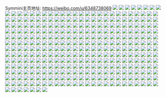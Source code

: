 Symmini主页地址: https://weibo.com/u/6348738069 
![](https://wx4.sinaimg.cn/mw2000/006VEEN7gy1h95xzyi9p4j30u0140gus.jpg) 
![](https://wx4.sinaimg.cn/mw2000/006VEEN7gy1h95xzxzqooj30u0140tj3.jpg) 
![](https://wx4.sinaimg.cn/mw2000/006VEEN7gy1h95xzzlr7nj30u0140tib.jpg) 
![](https://wx4.sinaimg.cn/mw2000/006VEEN7gy1h95y006p7zj30u01404cb.jpg) 
![](https://wx4.sinaimg.cn/mw2000/006VEEN7gy1h95xzwq178j30u0140agn.jpg) 
![](https://wx4.sinaimg.cn/mw2000/006VEEN7gy1h95y0ce3o4j30u014ln7s.jpg) 
![](https://wx4.sinaimg.cn/mw2000/006VEEN7gy1h92e5duqjzj30u0141dne.jpg) 
![](https://wx4.sinaimg.cn/mw2000/006VEEN7gy1h92e5dcwpwj30u014bk21.jpg) 
![](https://wx4.sinaimg.cn/mw2000/006VEEN7gy1h92e5emu6qj30u0140wp3.jpg) 
![](https://wx4.sinaimg.cn/mw2000/006VEEN7gy1h92e5f6t7uj30u0140dnl.jpg) 
![](https://wx4.sinaimg.cn/mw2000/006VEEN7gy1h92e5fs655j30u0140wmy.jpg) 
![](https://wx4.sinaimg.cn/mw2000/006VEEN7gy1h92e5gg5poj30u0140n48.jpg) 
![](https://wx4.sinaimg.cn/mw2000/006VEEN7gy1h92e5h0etqj30u0140n69.jpg) 
![](https://wx4.sinaimg.cn/mw2000/006VEEN7gy1h92e5i2fisj30qw12w79f.jpg) 
![](https://wx4.sinaimg.cn/mw2000/006VEEN7gy1h8obcoiiv6j30u01syjwx.jpg) 
![](https://wx4.sinaimg.cn/mw2000/006VEEN7gy1h8n777raixj30u01sygr8.jpg) 
![](https://wx4.sinaimg.cn/mw2000/006VEEN7gy1h8gk69rzogj30u01400yo.jpg) 
![](https://wx4.sinaimg.cn/mw2000/006VEEN7gy1h8gk6ibvr7j30u014045m.jpg) 
![](https://wx4.sinaimg.cn/mw2000/006VEEN7gy1h8gk6e8i3aj30u0140n3t.jpg) 
![](https://wx4.sinaimg.cn/mw2000/006VEEN7gy1h8gk6c97rsj30u0140dn5.jpg) 
![](https://wx4.sinaimg.cn/mw2000/006VEEN7gy1h8gk6fr9vwj30u013z0yf.jpg) 
![](https://wx4.sinaimg.cn/mw2000/006VEEN7gy1h8gk6magbgj30u0141qab.jpg) 
![](https://wx4.sinaimg.cn/mw2000/006VEEN7gy1h8gk7j3sqkj30u0140ah0.jpg) 
![](https://wx4.sinaimg.cn/mw2000/006VEEN7gy1h8gk6kg5ouj30u0140n4b.jpg) 
![](https://wx4.sinaimg.cn/mw2000/006VEEN7gy1h8bkxpmbruj30u0140h01.jpg) 
![](https://wx4.sinaimg.cn/mw2000/006VEEN7gy1h8bkxr4bl7j30u0140qgv.jpg) 
![](https://wx4.sinaimg.cn/mw2000/006VEEN7gy1h8bkxqbvc4j30u0140k4a.jpg) 
![](https://wx4.sinaimg.cn/mw2000/006VEEN7gy1h8bkxvi6icj30u0140gvw.jpg) 
![](https://wx4.sinaimg.cn/mw2000/006VEEN7gy1h8bkxw6uzlj30u0141aju.jpg) 
![](https://wx4.sinaimg.cn/mw2000/006VEEN7gy1h8bkxxeb14j30u0140k10.jpg) 
![](https://wx4.sinaimg.cn/mw2000/006VEEN7gy1h8bkxu28gzj30u014047h.jpg) 
![](https://wx4.sinaimg.cn/mw2000/006VEEN7gy1h8bkxyhszoj30u014011y.jpg) 
![](https://wx4.sinaimg.cn/mw2000/006VEEN7gy1h8bkxurpdyj30u0140dom.jpg) 
![](https://wx4.sinaimg.cn/mw2000/006VEEN7gy1h8bkxrxri2j30u0140qfr.jpg) 
![](https://wx4.sinaimg.cn/mw2000/006VEEN7gy1h8bkxtb60hj30u0140gvi.jpg) 
![](https://wx4.sinaimg.cn/mw2000/006VEEN7gy1h8bkxsnvr4j30u0140n9j.jpg) 
![](https://wx4.sinaimg.cn/mw2000/006VEEN7gy1h7xtr1h7t2j30wi0t5482.jpg) 
![](https://wx4.sinaimg.cn/mw2000/006VEEN7gy1h7xtrndyyxj30u01d5dpm.jpg) 
![](https://wx4.sinaimg.cn/mw2000/006VEEN7gy1h7xtr363hnj30u01dqn7c.jpg) 
![](https://wx4.sinaimg.cn/mw2000/006VEEN7gy1h7s1gk0cmzj30u01syn2n.jpg) 
![](https://wx4.sinaimg.cn/mw2000/006VEEN7gy1h7s1pqxcblj30u01sygrg.jpg) 
![](https://wx4.sinaimg.cn/mw2000/006VEEN7gy1h7hny3yz5fj30u0140gqm.jpg) 
![](https://wx4.sinaimg.cn/mw2000/006VEEN7gy1h7hnyhqbh7j30u01407du.jpg) 
![](https://wx4.sinaimg.cn/mw2000/006VEEN7gy1h7hnz7vp8yj30u0140dp3.jpg) 
![](https://wx4.sinaimg.cn/mw2000/006VEEN7gy1h7hny83q4nj31400u0wm9.jpg) 
![](https://wx4.sinaimg.cn/mw2000/006VEEN7gy1h7ho0n12zij30u014011h.jpg) 
![](https://wx4.sinaimg.cn/mw2000/006VEEN7gy1h71tmmczdkj30u00u0tdt.jpg) 
![](https://wx4.sinaimg.cn/mw2000/006VEEN7gy1h71tmo9t9sj31400u0dmb.jpg) 
![](https://wx4.sinaimg.cn/mw2000/006VEEN7gy1h71tmngnxuj31410u0n4k.jpg) 
![](https://wx4.sinaimg.cn/mw2000/006VEEN7gy1h71tmpk6l6j30u0140dh6.jpg) 
![](https://wx4.sinaimg.cn/mw2000/006VEEN7gy1h71tmovjidj30u00wdgq5.jpg) 
![](https://wx4.sinaimg.cn/mw2000/006VEEN7gy1h71tmq7t9pj30u0140q4i.jpg) 
![](https://wx4.sinaimg.cn/mw2000/006VEEN7gy1h71tf645pzj30u01sy45i.jpg) 
![](https://wx4.sinaimg.cn/mw2000/006VEEN7gy1h5r89lu6nrj30u01syq96.jpg) 
![](https://wx4.sinaimg.cn/mw2000/006VEEN7gy1h3qo9289f2j33402c0npe.jpg) 
![](https://wx4.sinaimg.cn/mw2000/006VEEN7gy1h3qoaha12yj30wi11wth5.jpg) 
![](https://wx4.sinaimg.cn/mw2000/006VEEN7gy1h326reelarj30u0140465.jpg) 
![](https://wx4.sinaimg.cn/mw2000/006VEEN7gy1h326re0kw7j30u0140tfq.jpg) 
![](https://wx4.sinaimg.cn/mw2000/006VEEN7gy1h326res6o7j30u0140grt.jpg) 
![](https://wx4.sinaimg.cn/mw2000/006VEEN7gy1h326rf8ledj30u0140gs7.jpg) 
![](https://wx4.sinaimg.cn/mw2000/006VEEN7gy1h2w8p4dfugj30mi0u079i.jpg) 
![](https://wx4.sinaimg.cn/mw2000/006VEEN7gy1h2w8pbckjsj30u0140gt9.jpg) 
![](https://wx4.sinaimg.cn/mw2000/006VEEN7gy1h2w8pbpr8hj30ir0tygpb.jpg) 
![](https://wx4.sinaimg.cn/mw2000/006VEEN7gy1h2w8qvka0ij30h90oq40h.jpg) 
![](https://wx4.sinaimg.cn/mw2000/006VEEN7gy1h2w8qwex86j30u01hck42.jpg) 
![](https://wx4.sinaimg.cn/mw2000/006VEEN7gy1h2rf47zlxrj30u01jon2h.jpg) 
![](https://wx4.sinaimg.cn/mw2000/006VEEN7gy1h2rf48jhhtj30u01ka10x.jpg) 
![](https://wx4.sinaimg.cn/mw2000/006VEEN7gy1h2fyws55wbj30u0190aew.jpg) 
![](https://wx4.sinaimg.cn/mw2000/006VEEN7gy1h2fywxaswyj30u0190wly.jpg) 
![](https://wx4.sinaimg.cn/mw2000/006VEEN7gy1h2fyww4kxcj30u0190jxj.jpg) 
![](https://wx4.sinaimg.cn/mw2000/006VEEN7gy1h2fywvo1kdj30u0190gr7.jpg) 
![](https://wx4.sinaimg.cn/mw2000/006VEEN7gy1h2fywulvysj30u0190n4r.jpg) 
![](https://wx4.sinaimg.cn/mw2000/006VEEN7gy1h2fywv7835j30u0190afz.jpg) 
![](https://wx4.sinaimg.cn/mw2000/006VEEN7gy1h2fywqudsej30u019043j.jpg) 
![](https://wx4.sinaimg.cn/mw2000/006VEEN7gy1h2fywtougmj30u0190n2l.jpg) 
![](https://wx4.sinaimg.cn/mw2000/006VEEN7gy1h2fywsm03yj30u0190n2v.jpg) 
![](https://wx4.sinaimg.cn/mw2000/006VEEN7gy1h2fywr8k5oj30u0190n1o.jpg) 
![](https://wx4.sinaimg.cn/mw2000/006VEEN7gy1h2fywwtr3nj30u0190n5r.jpg) 
![](https://wx4.sinaimg.cn/mw2000/006VEEN7gy1h2fywrns7dj30u0190tdz.jpg) 
![](https://wx4.sinaimg.cn/mw2000/006VEEN7gy1h2e43c5edvj30u01m0wko.jpg) 
![](https://wx4.sinaimg.cn/mw2000/006VEEN7gy1h295cx8y3jj31o0280npd.jpg) 
![](https://wx4.sinaimg.cn/mw2000/006VEEN7gy1h295cu0hegj31o0280u0x.jpg) 
![](https://wx4.sinaimg.cn/mw2000/006VEEN7gy1h295d8krs7j31k92307wh.jpg) 
![](https://wx4.sinaimg.cn/mw2000/006VEEN7gy1h295d1y62zj31o0280u0x.jpg) 
![](https://wx4.sinaimg.cn/mw2000/006VEEN7gy1h295d3mrqtj31dn1un4qp.jpg) 
![](https://wx4.sinaimg.cn/mw2000/006VEEN7gy1h295d795xtj31o0280x6p.jpg) 
![](https://wx4.sinaimg.cn/mw2000/006VEEN7gy1h26zgbhx41j30u0140n42.jpg) 
![](https://wx4.sinaimg.cn/mw2000/006VEEN7gy1h26zgc5cu7j30u01407ba.jpg) 
![](https://wx4.sinaimg.cn/mw2000/006VEEN7gy1h26zga1bttj30u01437an.jpg) 
![](https://wx4.sinaimg.cn/mw2000/006VEEN7gy1h26zgasubjj30u01407bk.jpg) 
![](https://wx4.sinaimg.cn/mw2000/006VEEN7gy1h1xj539qmwj30u00ueq6g.jpg) 
![](https://wx4.sinaimg.cn/mw2000/006VEEN7gy1h1hlequlbaj30u0140wr8.jpg) 
![](https://wx4.sinaimg.cn/mw2000/006VEEN7gy1h16567k5o1j31400u0wm9.jpg) 
![](https://wx4.sinaimg.cn/mw2000/006VEEN7gy1h165692721j31400u0ahu.jpg) 
![](https://wx4.sinaimg.cn/mw2000/006VEEN7gy1h16569ha9wj31400u0116.jpg) 
![](https://wx4.sinaimg.cn/mw2000/006VEEN7gy1h16569y3aaj31400u0thz.jpg) 
![](https://wx4.sinaimg.cn/mw2000/006VEEN7gy1h0ua2bwtfej30u0140tg5.jpg) 
![](https://wx4.sinaimg.cn/mw2000/006VEEN7gy1h0ua2cctnxj30u0140ahs.jpg) 
![](https://wx4.sinaimg.cn/mw2000/006VEEN7gy1h0ua2ctu0sj30u0140gsz.jpg) 
![](https://wx4.sinaimg.cn/mw2000/006VEEN7gy1h0ua2dtsucj30w50u0af8.jpg) 
![](https://wx4.sinaimg.cn/mw2000/006VEEN7gy1h0ua2dc30yj30u0140jyf.jpg) 
![](https://wx4.sinaimg.cn/mw2000/006VEEN7gy1h0ua2ekzecj30wh0u079e.jpg) 
![](https://wx4.sinaimg.cn/mw2000/006VEEN7gy1h0te0m7xpaj30u0140n63.jpg) 
![](https://wx4.sinaimg.cn/mw2000/006VEEN7gy1h0te0mn8drj30u0140q9u.jpg) 
![](https://wx4.sinaimg.cn/mw2000/006VEEN7gy1h0te0ngpzwj30u014l0zi.jpg) 
![](https://wx4.sinaimg.cn/mw2000/006VEEN7gy1h0te0le88fj30u0140n5x.jpg) 
![](https://wx4.sinaimg.cn/mw2000/006VEEN7gy1h0g9q0aobtj30u0140jy6.jpg) 
![](https://wx4.sinaimg.cn/mw2000/006VEEN7gy1h0g9q1an93j30u0140jy6.jpg) 
![](https://wx4.sinaimg.cn/mw2000/006VEEN7gy1h0g9q0u12fj30u0140tfv.jpg) 
![](https://wx4.sinaimg.cn/mw2000/006VEEN7gy1h0g9q1tnhlj30u0140n4c.jpg) 
![](https://wx4.sinaimg.cn/mw2000/006VEEN7gy1h08e0cc74dj31400u07fv.jpg) 
![](https://wx4.sinaimg.cn/mw2000/006VEEN7gy1h08e0cv2xmj30oy10h113.jpg) 
![](https://wx4.sinaimg.cn/mw2000/006VEEN7gy1h06bficj28j30u0140gu1.jpg) 
![](https://wx4.sinaimg.cn/mw2000/006VEEN7gy1h06bfk13ttj30u014046m.jpg) 
![](https://wx4.sinaimg.cn/mw2000/006VEEN7gy1h06bfj7q53j30u0140wn3.jpg) 
![](https://wx4.sinaimg.cn/mw2000/006VEEN7gy1h06bflgnadj30u018212c.jpg) 
![](https://wx4.sinaimg.cn/mw2000/006VEEN7gy1h06bfkuk4mj30z30u0gtn.jpg) 
![](https://wx4.sinaimg.cn/mw2000/006VEEN7gy1h06dmj7uh3j30u019x7de.jpg) 
![](https://wx4.sinaimg.cn/mw2000/006VEEN7gy1gzshrucy6tj30u0120qb8.jpg) 
![](https://wx4.sinaimg.cn/mw2000/006VEEN7gy1gzshrpaovij30u014tn6y.jpg) 
![](https://wx4.sinaimg.cn/mw2000/006VEEN7gy1gzshrosb2hj30u014jk0s.jpg) 
![](https://wx4.sinaimg.cn/mw2000/006VEEN7gy1gzshrpwwnuj30u0154dqf.jpg) 
![](https://wx4.sinaimg.cn/mw2000/006VEEN7gy1gzshrrpkb5j30u013awpi.jpg) 
![](https://wx4.sinaimg.cn/mw2000/006VEEN7gy1gzshrs7wokj30u0144dq3.jpg) 
![](https://wx4.sinaimg.cn/mw2000/006VEEN7gy1gzshrtv4rrj30u011m7cm.jpg) 
![](https://wx4.sinaimg.cn/mw2000/006VEEN7gy1gzshrut9nxj30u0109n4p.jpg) 
![](https://wx4.sinaimg.cn/mw2000/006VEEN7gy1gzshrw88uwj30u012b47h.jpg) 
![](https://wx4.sinaimg.cn/mw2000/006VEEN7gy1gzshrx647tj30u010c47m.jpg) 
![](https://wx4.sinaimg.cn/mw2000/006VEEN7gy1gzshryc07uj30u014047f.jpg) 
![](https://wx4.sinaimg.cn/mw2000/006VEEN7gy1gzshrxrxytj30u00xwtgh.jpg) 
![](https://wx4.sinaimg.cn/mw2000/006VEEN7gy1gzshc2tuwwj30u014010g.jpg) 
![](https://wx4.sinaimg.cn/mw2000/006VEEN7gy1gzshbzcr0kj30u0140gu9.jpg) 
![](https://wx4.sinaimg.cn/mw2000/006VEEN7gy1gzshc1pewtj30u0140qbs.jpg) 
![](https://wx4.sinaimg.cn/mw2000/006VEEN7gy1gzshbyr5lfj30u0154gu7.jpg) 
![](https://wx4.sinaimg.cn/mw2000/006VEEN7gy1gzshbztabjj30u0140wkd.jpg) 
![](https://wx4.sinaimg.cn/mw2000/006VEEN7gy1gzshbxu72sj30u016rqca.jpg) 
![](https://wx4.sinaimg.cn/mw2000/006VEEN7gy1gzshc16tl4j30u0179gu8.jpg) 
![](https://wx4.sinaimg.cn/mw2000/006VEEN7gy1gzshbwtnksj30u014bdqa.jpg) 
![](https://wx4.sinaimg.cn/mw2000/006VEEN7gy1gzshc50hqoj314z0slgy1.jpg) 
![](https://wx4.sinaimg.cn/mw2000/006VEEN7gy1gzshc6fwtej30u010nk1t.jpg) 
![](https://wx4.sinaimg.cn/mw2000/006VEEN7gy1gzshc5nablj30u0140n8l.jpg) 
![](https://wx4.sinaimg.cn/mw2000/006VEEN7gy1gzshc76g82j30u014wn84.jpg) 
![](https://wx4.sinaimg.cn/mw2000/006VEEN7gy1gzshc8cwy6j30u0140qbh.jpg) 
![](https://wx4.sinaimg.cn/mw2000/006VEEN7gy1gzshc7twt6j30u0140thp.jpg) 
![](https://wx4.sinaimg.cn/mw2000/006VEEN7gy1gzshc8ylf5j30u0140dnx.jpg) 
![](https://wx4.sinaimg.cn/mw2000/006VEEN7gy1gzs8y5og8dj30u0140125.jpg) 
![](https://wx4.sinaimg.cn/mw2000/006VEEN7gy1gzs8y61hedj30u0140tip.jpg) 
![](https://wx4.sinaimg.cn/mw2000/006VEEN7gy1gzs8y6ilx6j30u0140thl.jpg) 
![](https://wx4.sinaimg.cn/mw2000/006VEEN7gy1gzs8y6wbjyj30u019fwmp.jpg) 
![](https://wx4.sinaimg.cn/mw2000/006VEEN7gy1gzs8y84lxnj30u0140ai9.jpg) 
![](https://wx4.sinaimg.cn/mw2000/006VEEN7gy1gzs8y8kzihj30u01a6ai9.jpg) 
![](https://wx4.sinaimg.cn/mw2000/006VEEN7gy1gzs8y980l6j30u03c0dxx.jpg) 
![](https://wx4.sinaimg.cn/mw2000/006VEEN7gy1gzs8y9x7zvj30u0380e7r.jpg) 
![](https://wx4.sinaimg.cn/mw2000/006VEEN7gy1gzs8y57lnzj30u03es4qp.jpg) 
![](https://wx4.sinaimg.cn/mw2000/006VEEN7gy1gzmju6kf0tj30u0110dn3.jpg) 
![](https://wx4.sinaimg.cn/mw2000/006VEEN7gy1gzmju70u8wj30u00vxjy4.jpg) 
![](https://wx4.sinaimg.cn/mw2000/006VEEN7gy1gz9mpbb6prj30ts15q45f.jpg) 
![](https://wx4.sinaimg.cn/mw2000/006VEEN7gy1gyp1blk035j31o0280b29.jpg) 
![](https://wx4.sinaimg.cn/mw2000/006VEEN7gy1gyp1bk4qe6j31nz27ee81.jpg) 
![](https://wx4.sinaimg.cn/mw2000/006VEEN7gy1gykebsaxfmj30o81240xq.jpg) 
![](https://wx4.sinaimg.cn/mw2000/006VEEN7gy1gykec2352kj30ts15qgsm.jpg) 
![](https://wx4.sinaimg.cn/mw2000/006VEEN7gy1gykebn073cj30py10mwja.jpg) 
![](https://wx4.sinaimg.cn/mw2000/006VEEN7gy1gykecfozqpj30pg13jq7u.jpg) 
![](https://wx4.sinaimg.cn/mw2000/006VEEN7gy1gykedlodkoj319c1w0b0q.jpg) 
![](https://wx4.sinaimg.cn/mw2000/006VEEN7gy1gykedocm42j30vc15s10v.jpg) 
![](https://wx4.sinaimg.cn/mw2000/006VEEN7gy1gykedp7ca6j30si1217bw.jpg) 
![](https://wx4.sinaimg.cn/mw2000/006VEEN7gy1gykedrcwvjj30q615mwnq.jpg) 
![](https://wx4.sinaimg.cn/mw2000/006VEEN7gy1gykeduhym0j30rj143k0s.jpg) 
![](https://wx4.sinaimg.cn/mw2000/006VEEN7gy1gykedenm8fj30vc15sgwc.jpg) 
![](https://wx4.sinaimg.cn/mw2000/006VEEN7gy1gykedvjup5j30vc15sn47.jpg) 
![](https://wx4.sinaimg.cn/mw2000/006VEEN7gy1gykedz53brj30ny13kdp4.jpg) 
![](https://wx4.sinaimg.cn/mw2000/006VEEN7gy1gyep4tf8l6j30qj126agc.jpg) 
![](https://wx4.sinaimg.cn/mw2000/006VEEN7gy1gyep4txlvqj30ue14jdo8.jpg) 
![](https://wx4.sinaimg.cn/mw2000/006VEEN7gy1gyep4um8yjj30u41567br.jpg) 
![](https://wx4.sinaimg.cn/mw2000/006VEEN7gy1gyep4sum24j30uv1554eo.jpg) 
![](https://wx4.sinaimg.cn/mw2000/006VEEN7gy1gxz5ma0xb4j30qg132wjl.jpg) 
![](https://wx4.sinaimg.cn/mw2000/006VEEN7gy1gxj2d3cxrij30u01sy7cr.jpg) 
![](https://wx4.sinaimg.cn/mw2000/006VEEN7gy1gwka5vn9bkj31400u0n6l.jpg) 
![](https://wx4.sinaimg.cn/mw2000/006VEEN7gy1gwka5x9yupj31400u0tkh.jpg) 
![](https://wx4.sinaimg.cn/mw2000/006VEEN7gy1gwka5wg22xj31400u0grq.jpg) 
![](https://wx4.sinaimg.cn/mw2000/006VEEN7gy1gwka5ymmr7j30t90wwwjh.jpg) 
![](https://wx4.sinaimg.cn/mw2000/006VEEN7gy1gwka5y1c9ej30u0154gtr.jpg) 
![](https://wx4.sinaimg.cn/mw2000/006VEEN7gy1gwka5z7bg5j30u0140jwz.jpg) 
![](https://wx4.sinaimg.cn/mw2000/006VEEN7gy1gwka5zyf1cj31400u0451.jpg) 
![](https://wx4.sinaimg.cn/mw2000/006VEEN7gy1gwka61dupxj30u01407ct.jpg) 
![](https://wx4.sinaimg.cn/mw2000/006VEEN7gy1gwka60l54aj30u01400yr.jpg) 
![](https://wx4.sinaimg.cn/mw2000/006VEEN7gy1gwcb1mdzefj30u014046z.jpg) 
![](https://wx4.sinaimg.cn/mw2000/006VEEN7gy1gwcb1nc1wjj30u0140wmk.jpg) 
![](https://wx4.sinaimg.cn/mw2000/006VEEN7gy1gwcb1msqc7j30u0140dor.jpg) 
![](https://wx4.sinaimg.cn/mw2000/006VEEN7gy1gwcb1nt9yyj30u0140qa9.jpg) 
![](https://wx4.sinaimg.cn/mw2000/006VEEN7gy1gwcb1oxrprj30u0140jzv.jpg) 
![](https://wx4.sinaimg.cn/mw2000/006VEEN7gy1gwcb1pgdwzj30u0140n5j.jpg) 
![](https://wx4.sinaimg.cn/mw2000/006VEEN7gy1gvytrp40vhj30u0140gqp.jpg) 
![](https://wx4.sinaimg.cn/mw2000/006VEEN7gy1gvytrsfqi5j30w50tzdll.jpg) 
![](https://wx4.sinaimg.cn/mw2000/006VEEN7gy1gvytrrq5dwj30tz0xt0xm.jpg) 
![](https://wx4.sinaimg.cn/mw2000/006VEEN7gy1gvytrt2iwpj30u0140te1.jpg) 
![](https://wx4.sinaimg.cn/mw2000/006VEEN7gy1gvytrps5qoj30u01nadoh.jpg) 
![](https://wx4.sinaimg.cn/mw2000/006VEEN7gy1gvytrupafej30u01407a3.jpg) 
![](https://wx4.sinaimg.cn/mw2000/006VEEN7gy1gvcsc95tovj61o02801kz02.jpg) 
![](https://wx4.sinaimg.cn/mw2000/006VEEN7gy1gvcsbyak1fj60vc15sgwv02.jpg) 
![](https://wx4.sinaimg.cn/mw2000/006VEEN7gy1gvcscixs8fj61o0280hdu02.jpg) 
![](https://wx4.sinaimg.cn/mw2000/006VEEN7gy1gvcscl0ttfj60vc15samd02.jpg) 
![](https://wx4.sinaimg.cn/mw2000/006VEEN7gy1gvcscmv2bsj60vc15saks02.jpg) 
![](https://wx4.sinaimg.cn/mw2000/006VEEN7gy1gvcscox2edj60vc15sk2s02.jpg) 
![](https://wx4.sinaimg.cn/mw2000/006VEEN7gy1gvcsbw1wpej60vc15sqcb02.jpg) 
![](https://wx4.sinaimg.cn/mw2000/006VEEN7gy1gvcscqmrhrj60v014jn7002.jpg) 
![](https://wx4.sinaimg.cn/mw2000/006VEEN7gy1gvcsctk5cpj60rk153n5o02.jpg) 
![](https://wx4.sinaimg.cn/mw2000/006VEEN7gy1gv2k3k6x6tj60u01sxgzo02.jpg) 
![](https://wx4.sinaimg.cn/mw2000/006VEEN7gy1gv2k3lldhqj60u01sxws502.jpg) 
![](https://wx4.sinaimg.cn/mw2000/006VEEN7gy1gv2k3meq7fj60u01sxk5902.jpg) 
![](https://wx4.sinaimg.cn/mw2000/006VEEN7gy1gv2k3neh40j60u01sx16602.jpg) 
![](https://wx4.sinaimg.cn/mw2000/006VEEN7gy1guyjms022dj60u01sxdmj02.jpg) 
![](https://wx4.sinaimg.cn/mw2000/006VEEN7gy1gus5go068bj61400u0qb302.jpg) 
![](https://wx4.sinaimg.cn/mw2000/006VEEN7gy1gus5gok2ilj60u0140qb102.jpg) 
![](https://wx4.sinaimg.cn/mw2000/006VEEN7gy1guiwip5rnaj60u0140gvb02.jpg) 
![](https://wx4.sinaimg.cn/mw2000/006VEEN7gy1guiwipukmnj60u0140k0h02.jpg) 
![](https://wx4.sinaimg.cn/mw2000/006VEEN7gy1guiwiqf9c1j60tp10fqa102.jpg) 
![](https://wx4.sinaimg.cn/mw2000/006VEEN7gy1guiwioifq9j60u0140n5202.jpg) 
![](https://wx4.sinaimg.cn/mw2000/006VEEN7gy1gu3hxtqd81j32rh1z5e81.jpg) 
![](https://wx4.sinaimg.cn/mw2000/006VEEN7gy1gu3hxv662aj32x322lb29.jpg) 
![](https://wx4.sinaimg.cn/mw2000/006VEEN7gy1gu3hxwinyyj334022oe81.jpg) 
![](https://wx4.sinaimg.cn/mw2000/006VEEN7gy1gu3hxy660tj3320218b29.jpg) 
![](https://wx4.sinaimg.cn/mw2000/006VEEN7gy1gu3hy187yaj31nm1wvhdu.jpg) 
![](https://wx4.sinaimg.cn/mw2000/006VEEN7gy1gu3hy4f0fyj324i2k0e82.jpg) 
![](https://wx4.sinaimg.cn/mw2000/006VEEN7gy1gu3hy5jxvtj334022o4qp.jpg) 
![](https://wx4.sinaimg.cn/mw2000/006VEEN7gy1gu3hxsd1vfj315o28jwzo.jpg) 
![](https://wx4.sinaimg.cn/mw2000/006VEEN7gy1gu3hy6mu64j31o01y5qv5.jpg) 
![](https://wx4.sinaimg.cn/mw2000/006VEEN7gy1gu3hy7vfcbj321i2niqv5.jpg) 
![](https://wx4.sinaimg.cn/mw2000/006VEEN7gy1gu3hy94sp9j31zj2kunpd.jpg) 
![](https://wx4.sinaimg.cn/mw2000/006VEEN7gy1gu3hybttd4j32po25n4qr.jpg) 
![](https://wx4.sinaimg.cn/mw2000/006VEEN7gy1gu3hyed0vwj31lb21d1ky.jpg) 
![](https://wx4.sinaimg.cn/mw2000/006VEEN7gy1gu3hyfyrtej31o02804qq.jpg) 
![](https://wx4.sinaimg.cn/mw2000/006VEEN7gy1gtvnlnemdgj30u014010i.jpg) 
![](https://wx4.sinaimg.cn/mw2000/006VEEN7gy1gtvnlo2y8gj30u0140tjl.jpg) 
![](https://wx4.sinaimg.cn/mw2000/006VEEN7gy1gtvnlorz5gj30u01407cl.jpg) 
![](https://wx4.sinaimg.cn/mw2000/006VEEN7gy1gtt1kyj8ihj316k17v1ca.jpg) 
![](https://wx4.sinaimg.cn/mw2000/006VEEN7gy1gtt1kxy4juj31aj1dunmh.jpg) 
![](https://wx4.sinaimg.cn/mw2000/006VEEN7gy1gtsu4x0zpkj30wi0b9gm8.jpg) 
![](https://wx4.sinaimg.cn/mw2000/006VEEN7gy1gtsu4wkqulj30wi12hdiu.jpg) 
![](https://wx4.sinaimg.cn/mw2000/006VEEN7gy1gtluoc7xnzj30u013idl3.jpg) 
![](https://wx4.sinaimg.cn/mw2000/006VEEN7gy1gtluocr0tvj30u0122n2a.jpg) 
![](https://wx4.sinaimg.cn/mw2000/006VEEN7gy1gtluod9398j30lr0zgdip.jpg) 
![](https://wx4.sinaimg.cn/mw2000/006VEEN7gy1gtluodpnpfj30qb15r42n.jpg) 
![](https://wx4.sinaimg.cn/mw2000/006VEEN7gy1gtbnrr0g89j30u0140qan.jpg) 
![](https://wx4.sinaimg.cn/mw2000/006VEEN7gy1gtbnrtcddgj30u0140gsl.jpg) 
![](https://wx4.sinaimg.cn/mw2000/006VEEN7gy1gtbnrvcr3qj30u01400zq.jpg) 
![](https://wx4.sinaimg.cn/mw2000/006VEEN7gy1gtbnrs8yvtj30zd0shdpc.jpg) 
![](https://wx4.sinaimg.cn/mw2000/006VEEN7gy1gtbnrro470j30u012r12d.jpg) 
![](https://wx4.sinaimg.cn/mw2000/006VEEN7gy1gtbnrpppq9j30yv0tp7ch.jpg) 
![](https://wx4.sinaimg.cn/mw2000/006VEEN7gy1gtbnrstqf5j315c0t4qe3.jpg) 
![](https://wx4.sinaimg.cn/mw2000/006VEEN7gy1gtbnrus3kdj30u014qdv5.jpg) 
![](https://wx4.sinaimg.cn/mw2000/006VEEN7gy1gtbnrtyy94j31400qtn69.jpg) 
![](https://wx4.sinaimg.cn/mw2000/006VEEN7gy1gszyk30i4lj30u01sxjym.jpg) 
![](https://wx4.sinaimg.cn/mw2000/006VEEN7gy1gswfne3oiej30vc15sk2l.jpg) 
![](https://wx4.sinaimg.cn/mw2000/006VEEN7gy1gswfneynixj30vc15s46j.jpg) 
![](https://wx4.sinaimg.cn/mw2000/006VEEN7gy1gswfngaqsxj30wi1djh3d.jpg) 
![](https://wx4.sinaimg.cn/mw2000/006VEEN7gy1gswfnhh3qsj30vc15s4b1.jpg) 
![](https://wx4.sinaimg.cn/mw2000/006VEEN7gy1gss74c6ujjj32c03407wl.jpg) 
![](https://wx4.sinaimg.cn/mw2000/006VEEN7gy1gss74fs8m6j32c03401l1.jpg) 
![](https://wx4.sinaimg.cn/mw2000/006VEEN7gy1gss74gueofj30u01hctqf.jpg) 
![](https://wx4.sinaimg.cn/mw2000/006VEEN7gy1gss74jasw2j32c0340u0z.jpg) 
![](https://wx4.sinaimg.cn/mw2000/006VEEN7gy1gsd9b109rbj30wi0ejn01.jpg) 
![](https://wx4.sinaimg.cn/mw2000/006VEEN7gy1gsd9b1vhhxj30wi08sdhw.jpg) 
![](https://wx4.sinaimg.cn/mw2000/006VEEN7gy1gsd9b351dpj30wi0fytc2.jpg) 
![](https://wx4.sinaimg.cn/mw2000/006VEEN7gy1gs2pvewc45j30oe17edmh.jpg) 
![](https://wx4.sinaimg.cn/mw2000/006VEEN7gy1gs2pvd4vk7j31400u07eg.jpg) 
![](https://wx4.sinaimg.cn/mw2000/006VEEN7gy1gs2pvjgls6j30u01heqbn.jpg) 
![](https://wx4.sinaimg.cn/mw2000/006VEEN7gy1grbuit7sibj31400u0jz4.jpg) 
![](https://wx4.sinaimg.cn/mw2000/006VEEN7gy1grbuirl8naj61400u0k0h02.jpg) 
![](https://wx4.sinaimg.cn/mw2000/006VEEN7gy1grbuis91uqj31400u00x7.jpg) 
![](https://wx4.sinaimg.cn/mw2000/006VEEN7gy1grbuitvazqj61400u07da02.jpg) 
![](https://wx4.sinaimg.cn/mw2000/006VEEN7gy1grbuiwj2yij31400u0q8e.jpg) 
![](https://wx4.sinaimg.cn/mw2000/006VEEN7gy1grbuivy2xkj31400u0496.jpg) 
![](https://wx4.sinaimg.cn/mw2000/006VEEN7gy1gr35bmbt4uj30u014lgwu.jpg) 
![](https://wx4.sinaimg.cn/mw2000/006VEEN7gy1gr35bnbgiej60u0140an302.jpg) 
![](https://wx4.sinaimg.cn/mw2000/006VEEN7gy1gr35bl62rgj60u013d11y02.jpg) 
![](https://wx4.sinaimg.cn/mw2000/006VEEN7gy1gr35bk654sj30ku0rswhm.jpg) 
![](https://wx4.sinaimg.cn/mw2000/006VEEN7gy1gr35bo28cdj30n90twwkh.jpg) 
![](https://wx4.sinaimg.cn/mw2000/006VEEN7gy1gr35bshm5hj30ku0rswh8.jpg) 
![](https://wx4.sinaimg.cn/mw2000/006VEEN7gy1gr35bq1iw2j30u015ztir.jpg) 
![](https://wx4.sinaimg.cn/mw2000/006VEEN7gy1gr35bqw0b0j30u00w8qb5.jpg) 
![](https://wx4.sinaimg.cn/mw2000/006VEEN7gy1gr35brzkx9j30u010wwou.jpg) 
![](https://wx4.sinaimg.cn/mw2000/006VEEN7gy1gqxhk9tu9fj31400u0aj0.jpg) 
![](https://wx4.sinaimg.cn/mw2000/006VEEN7gy1gqxhkav2dhj31400u0k12.jpg) 
![](https://wx4.sinaimg.cn/mw2000/006VEEN7gy1gqxhkbpacrj30u01gy0xb.jpg) 
![](https://wx4.sinaimg.cn/mw2000/006VEEN7gy1gqxhkcei29j30u01gr43h.jpg) 
![](https://wx4.sinaimg.cn/mw2000/006VEEN7gy1gpw03gvonmj30u0140dr3.jpg) 
![](https://wx4.sinaimg.cn/mw2000/006VEEN7gy1gpw03k1rc9j30u0140an5.jpg) 
![](https://wx4.sinaimg.cn/mw2000/006VEEN7gy1gpw03l4jahj30u0140qdw.jpg) 
![](https://wx4.sinaimg.cn/mw2000/006VEEN7gy1gpw04b4hgvj30u0140gwv.jpg) 
![](https://wx4.sinaimg.cn/mw2000/006VEEN7ly1go6r7jew1cj30t20wcgsm.jpg) 
![](https://wx4.sinaimg.cn/mw2000/006VEEN7ly1go6r7kr0ljj30u014048k.jpg) 
![](https://wx4.sinaimg.cn/mw2000/006VEEN7ly1go6r7l87moj30u0140k2n.jpg) 
![](https://wx4.sinaimg.cn/mw2000/006VEEN7ly1go6r7lr4bej30u014049d.jpg) 
![](https://wx4.sinaimg.cn/mw2000/006VEEN7ly1gjh6v6uo5ej30u01hcn4k.jpg) 
![](https://wx4.sinaimg.cn/mw2000/006VEEN7ly1gjh6v90im8j31590u0dk7.jpg) 
![](https://wx4.sinaimg.cn/mw2000/006VEEN7ly1gjh6v7xauqj30u01hc484.jpg) 
![](https://wx4.sinaimg.cn/mw2000/006VEEN7ly1gjh6v8fz1xj30uz0u0grd.jpg) 
![](https://wx4.sinaimg.cn/mw2000/006VEEN7ly1gjh6va56xaj30u013fju5.jpg) 
![](https://wx4.sinaimg.cn/mw2000/006VEEN7ly1gjh6v9nd86j30ul0u0q7i.jpg) 
![](https://wx4.sinaimg.cn/mw2000/006VEEN7ly1gjh6vanmv3j30u00xxdlr.jpg) 
![](https://wx4.sinaimg.cn/mw2000/006VEEN7ly1gjh6vbjdvwj30u01hcacz.jpg) 
![](https://wx4.sinaimg.cn/mw2000/006VEEN7ly1gjh6vb2vg3j30u00xrdl8.jpg) 
![](https://wx4.sinaimg.cn/mw2000/006VEEN7ly1gj5h39bf93j30u00u0q8g.jpg) 
![](https://wx4.sinaimg.cn/mw2000/006VEEN7ly1gj5h3bjtoej30u00u07ad.jpg) 
![](https://wx4.sinaimg.cn/mw2000/006VEEN7ly1gj5h3abyylj30u00u079n.jpg) 
![](https://wx4.sinaimg.cn/mw2000/006VEEN7ly1gikm7fvdjrj316o16onpd.jpg) 
![](https://wx4.sinaimg.cn/mw2000/006VEEN7ly1gikm7i7hvdj316o16ou0x.jpg) 
![](https://wx4.sinaimg.cn/mw2000/006VEEN7ly1ghvzt43rvvj31kw16qkjm.jpg) 
![](https://wx4.sinaimg.cn/mw2000/006VEEN7ly1ghvzt357wtj31kw16qx6p.jpg) 
![](https://wx4.sinaimg.cn/mw2000/006VEEN7ly1ghvzt4tlncj315o1qlx6p.jpg) 
![](https://wx4.sinaimg.cn/mw2000/006VEEN7ly1ghvzt67quwj315o1ql4qq.jpg) 
![](https://wx4.sinaimg.cn/mw2000/006VEEN7ly1ggu692ieg5j30u00u0q7d.jpg) 
![](https://wx4.sinaimg.cn/mw2000/006VEEN7ly1ggu69392nzj30u00u00x0.jpg) 
![](https://wx4.sinaimg.cn/mw2000/006VEEN7ly1gbuvl88dw9j30u01epn3z.jpg) 
![](https://wx4.sinaimg.cn/mw2000/006VEEN7ly1gbuvl8j5lqj30u018gjxx.jpg) 
![](https://wx4.sinaimg.cn/mw2000/006VEEN7ly1gbuvl8snukj30u00m4mzi.jpg) 
![](https://wx4.sinaimg.cn/mw2000/006VEEN7ly1gbuvl913jnj30u00tpn4m.jpg) 
![](https://wx4.sinaimg.cn/mw2000/006VEEN7ly1gbcrgvogmmj32ru2bcu0y.jpg) 
![](https://wx4.sinaimg.cn/mw2000/006VEEN7ly1gbcrgw5phuj31400u0azq.jpg) 
![](https://wx4.sinaimg.cn/mw2000/006VEEN7ly1gbcrgwmbmgj31400u0e2e.jpg) 
![](https://wx4.sinaimg.cn/mw2000/006VEEN7ly1gbcrgwzzv9j30u0140qt7.jpg) 
![](https://wx4.sinaimg.cn/mw2000/006VEEN7ly1gbcrgxtqx8j31405xm7wj.jpg) 
![](https://wx4.sinaimg.cn/mw2000/006VEEN7ly1gbcrgyf29xj30u0140tyx.jpg) 
![](https://wx4.sinaimg.cn/mw2000/006VEEN7ly1gbcrgyqh6aj30u0140h51.jpg) 
![](https://wx4.sinaimg.cn/mw2000/006VEEN7ly1gbcrgz7lexj30u0140qlx.jpg) 
![](https://wx4.sinaimg.cn/mw2000/006VEEN7ly1gbcrgznw4yj30pp13ytoy.jpg) 
![](https://wx4.sinaimg.cn/mw2000/006VEEN7ly1gaco7u9ic0j30u01t07aa.jpg) 
![](https://wx4.sinaimg.cn/mw2000/006VEEN7ly1gaco7uop15j30d60oomyh.jpg) 
![](https://wx4.sinaimg.cn/mw2000/006VEEN7ly1gaco7ve3nbj30u01407bc.jpg) 
![](https://wx4.sinaimg.cn/mw2000/006VEEN7ly1gaco7vw6eaj30ia0k6myx.jpg) 
![](https://wx4.sinaimg.cn/mw2000/006VEEN7ly1gaco7wjyg5j30u0140gsl.jpg) 
![](https://wx4.sinaimg.cn/mw2000/006VEEN7ly1g9qpxs6m5vj30u0140dj6.jpg) 
![](https://wx4.sinaimg.cn/mw2000/006VEEN7ly1g9qpxsziktj30u0140gpf.jpg) 
![](https://wx4.sinaimg.cn/mw2000/006VEEN7ly1g6oydluqs5j30u00vktdp.jpg) 
![](https://wx4.sinaimg.cn/mw2000/006VEEN7ly1g6oydmdlkuj30u00u0tar.jpg) 
![](https://wx4.sinaimg.cn/mw2000/006VEEN7ly1g6oydmzrpdj31400u010e.jpg) 
![](https://wx4.sinaimg.cn/mw2000/006VEEN7ly1g6oydnjqlvj31400u0456.jpg) 
![](https://wx4.sinaimg.cn/mw2000/006VEEN7ly1g6oydoergcj31400u0gtt.jpg) 
![](https://wx4.sinaimg.cn/mw2000/006VEEN7ly1g6oydp4h11j31400u0wmm.jpg) 

